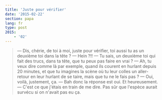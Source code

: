 ```yaml
---
title: 'Juste pour vérifier'
date: '2015-02-22'
section: papa
lang: fr
type: post
2015:
    - '02'
---
```


> — Dis, chérie, de toi à moi, juste pour vérifier, toi aussi tu as un deuxième toi dans la tête ?
> — Hein ?!!
> — Tu sais, un deuxième toi qui fait des trucs, dans ta tête, que tu peux pas faire en vrai ?
> — Ah, tu veux dire comme là par exemple, quand ils courent en hurlant depuis 20 minutes, et que tu imagines la scène où tu leur colles un aller-retour en leur hurlant de se taire, mais que tu ne le fais pas ?
> — Oui, voilà, justement, ça.
> — Bah donc la réponse est oui. Et heureusement.
> — C'est ce que j'étais en train de me dire. Pas sûr que l'espèce aurait survécu si on n'avait pas eu ça.

